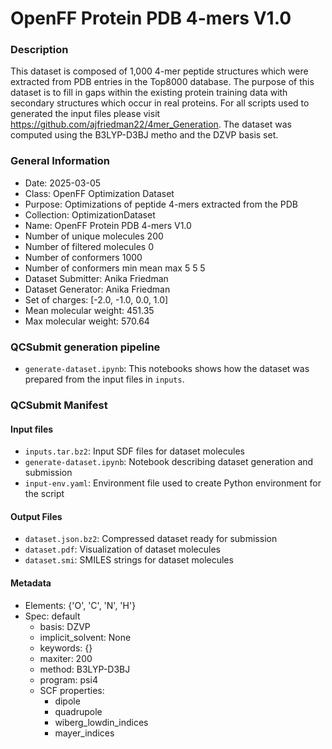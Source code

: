 # OpenFF Protein PDB 4-mers V1.0

### Description

This dataset is composed of 1,000 4-mer peptide structures which were extracted from PDB entries in the Top8000 database. The purpose of this dataset is to fill in gaps within the existing protein training data with secondary structures which occur in real proteins. For all scripts used to generated the input files please visit https://github.com/ajfriedman22/4mer_Generation. The dataset was computed using the B3LYP-D3BJ metho and the DZVP basis set.

### General Information
- Date: 2025-03-05
- Class: OpenFF Optimization Dataset
- Purpose: Optimizations of peptide 4-mers extracted from the PDB
- Collection: OptimizationDataset
- Name: OpenFF Protein PDB 4-mers V1.0
- Number of unique molecules        200
- Number of filtered molecules     0 
- Number of conformers             1000 
- Number of conformers min mean max 5 5 5
- Dataset Submitter: Anika Friedman
- Dataset Generator: Anika Friedman
- Set of charges: [-2.0, -1.0, 0.0, 1.0]
- Mean molecular weight: 451.35
- Max molecular weight: 570.64

### QCSubmit generation pipeline

* `generate-dataset.ipynb`: This notebooks shows how the dataset was prepared from the
  input files in `inputs`.

### QCSubmit Manifest

#### Input files
* `inputs.tar.bz2`: Input SDF files for dataset molecules
* `generate-dataset.ipynb`: Notebook describing dataset generation and submission
* `input-env.yaml`: Environment file used to create Python environment for the script

#### Output Files
* `dataset.json.bz2`: Compressed dataset ready for submission
* `dataset.pdf`: Visualization of dataset molecules
* `dataset.smi`: SMILES strings for dataset molecules
 
#### Metadata
* Elements: {'O', 'C', 'N', 'H'}
* Spec: default
  * basis: DZVP
  * implicit_solvent: None
  * keywords: {}
  * maxiter: 200
  * method: B3LYP-D3BJ
  * program: psi4
  * SCF properties:
    * dipole
    * quadrupole
    * wiberg_lowdin_indices
    * mayer_indices
